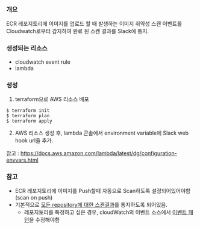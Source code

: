 ### 개요
ECR 레포지토리에 이미지를 업로드 할 때 발생하는 이미지 취약성 스캔 이벤트를<br>
Cloudwatch로부터 감지하여 완료 된 스캔 결과를 Slack에 통지.

### 생성되는 리소스
- cloudwatch event rule
- lambda

### 생성

1. terraform으로 AWS 리소스 배포
```
$ terraform init
$ terraform plan
$ terraform apply
```

2. AWS 리소스 생성 후, lambda 콘솔에서 environment variable에 Slack web hook url을 추가.

참고 : https://docs.aws.amazon.com/lambda/latest/dg/configuration-envvars.html


### 참고
- ECR 레포지토리에 이미지를 Push할때 자동으로 Scan하도록 설정되어있어야함(scan on push)
- 기본적으로 [모든 repository에 대한 스캔결과](https://github.com/LeekeunJe/lee_infra_archive/blob/master/Terraform/AWS/ecr-image-push-detector/module/cloudwatch_event_rule/main.tf#L6)를 통지하도록 되어있음.
  - 레포지토리를 특정하고 싶은 경우, cloudWatch의 이벤트 소스에서 [이벤트 패턴](https://docs.aws.amazon.com/ko_kr/codepipeline/latest/userguide/create-cwe-ecr-source-console.html)을 수정해야함
